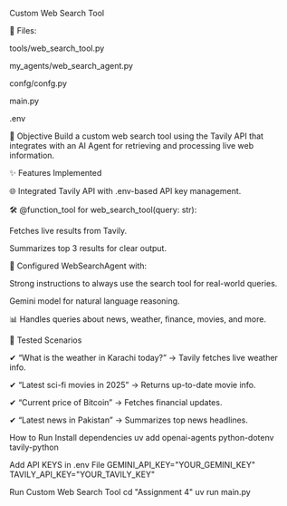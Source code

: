 Custom Web Search Tool

📄 Files:

tools/web_search_tool.py

my_agents/web_search_agent.py

confg/confg.py

main.py

.env

🎯 Objective Build a custom web search tool using the Tavily API that integrates with an AI Agent for retrieving and processing live web information.

✨ Features Implemented

🌐 Integrated Tavily API with .env-based API key management.

🛠 @function_tool for web_search_tool(query: str):

Fetches live results from Tavily.

Summarizes top 3 results for clear output.

🤖 Configured WebSearchAgent with:

Strong instructions to always use the search tool for real-world queries.

Gemini model for natural language reasoning.

📊 Handles queries about news, weather, finance, movies, and more.

🧪 Tested Scenarios

✔ “What is the weather in Karachi today?” → Tavily fetches live weather info.

✔ “Latest sci-fi movies in 2025” → Returns up-to-date movie info.

✔ “Current price of Bitcoin” → Fetches financial updates.

✔ “Latest news in Pakistan” → Summarizes top news headlines.

How to Run
Install dependencies
uv add openai-agents python-dotenv tavily-python

Add API KEYS in .env File
GEMINI_API_KEY="YOUR_GEMINI_KEY" TAVILY_API_KEY="YOUR_TAVILY_KEY"

Run Custom Web Search Tool
cd "Assignment 4" uv run main.py
